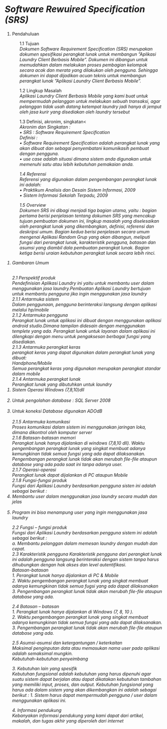 <b>
	<h1>
		<i>Software Rewuired Specification (SRS)</i>
	</h1>
</b>
<ol>
<li>Pendahuluan</li>
<ol>
1.1	Tujuan<br>
<i>Dokumen Software Requirement Specification (SRS) merupakan dokumen spesifikasi perangkat lunak untuk membangun ”Aplikasi Laundry Client Berbasis Mobile”. Dokumen ini dibangun untuk memudahkan dalam melakukan proses pembagian kelompok secara acak dan merata yang dilakukan oleh pengguna. Sehingga dokumen ini dapat dijadikan acuan teknis untuk membangun perangkat lunak ”Aplikasi Laundry Client Berbasis Mobile”.</i><br>
</ol>
<ol>
1.2	Lingkup Masalah<br>
<i>Aplikasi Laundry Client Berbasis Mobile yang kami buat untuk mempermudah pelanggan untuk melakukan sebuah transaksi, agar pelanggan tidak usah datang ketempat laundry jadi hanya di jemput oleh jasa kurir yang disediakan oleh laundry tersebut</i><br>
</ol>
<ol>
1.3	Definisi, akronim, singkatan<<br>
<i>Akronim dan Singkatan :</i><br>
<i><i>•	SRS : Software Requirement Specification<i></i><br>
<i>Definisi :</i><br>
<i>•	Software Requirement Specification adalah perangkat lunak yang akan dibuat dan sebagai penyembatani komunikasih pembuat dengan pengguna.</i><br>
<i>•	use case adalah situasi dimana sistem anda digunakan untuk memenuhi satu atau lebih kebutuhan pemakaian anda.</i><br>
</ol>
<ol>
1.4	Referensi<br>
<i>Referensi yang digunakan dalam pengembangan perangkat lunak ini adalah:</i><br>
<i>•	Praktikum Analisis dan Desain Sistem Informasi, 2009</i><br>
<i>•	Sistem Informasi Sekolah Terpadu, 2009</i><br>
</ol>
<ol>
1.5	Overview<br>
<i>Dokumen SRS ini dibagi menjadi tiga bagian utama, yaitu :</i>
<i>bagian pertama berisi penjelasan tentang dokumen SRS yang mencakup tujuan pembuatan dokumen ini, lingkup masalah yang diselesaikan oleh perangkat lunak yang dikembangkan, definisi, referensi dan deskripsi umum. Bagian kedua berisi penjelasan secara umum mengenai Aplikasi Random Grup yang akan dibangun, meliputi fungsi dari perangkat lunak, karakteristik pengguna, batasan dan asumsi yang diambil dala pembuatan perangkat lunak. Bagian ketiga berisi uraian kebutuhan perangkat lunak secara lebih rinci.</i>
</ol>
</ol>
<ol>
<li>Gambaran Umum </li><br>
</ol>
<ol>
<i> 2.1 Perspektif produk </i><br>
<i>Pendefinisian Aplikasi Laundry ini yaitu untuk membantu user dalam menggunakan jasa laundry.Pembuatan Aplikasi Laundry bertujuan untuk membantu pengguna jika ingin menggunakan jasa laundry</i><br>
<i> 2.1.1 Antarmuka sistem <br>
<i> Dalam penggunaan, pengguna berinteraksi langsung dengan aplikasi melalui hp/mobile </i><br>
<i> 2.1.2 Antarmuka pengguna</i><br>
<i> Perangkat lunak untuk aplikasi ini dibuat dengan menggunakan aplikasi android studio.Dimana tampilan didesain dengan menggunakan templete yang ada. Perangkat lunak untuk layanan dalam aplikasi ini dilengkapi dengan menu untuk pengaksesan berbagai fungsi yang disediakan. </i><br>
<i> 2.1.3 Antarmuka perangkat keras</i><br>
<i> perangkat keras yang dapat digunakan dalam perangkat lunak yang dibuat: </i><br>
<i> Handphone/Mobile </i><br>
<i> Semua perangkat keras yang digunakan merupakan perangkat standar dalam mobile</i><br>
<i> 2.1.4 Antarmuka perangkat lunak </i><br>
<i> Perangkat lunak yang dibutuhkan untuk laundry </i><br>
<i><li> Sistem Operasi Windows (7,8,10)dll<i></li><br>
<i><li> Untuk pengolahan database : SQL Server 2008 </li></i><br>
<i><li> Untuk koneksi Database digunakan ADOdB </li> </i><br>
<i> 2.1.5 Antarmuka komunikasi </i><br>
<i> Proses komunikasi dalam sistem ini menggunakan jaringan loka, dimana dikontrol oleh komputer server <i><br>
<i> 2.1.6 Batasan-batasan memori </i><br>
<i> Perangkat lunak hanya dijalankan di windows (7,8,10 dll). Waktu pengembangan perangkat lunak yang singkat membuat adanya kemungkinan tidak semua fungsi yang ada dapat dilaksanakan. Pengembangan perangkat lunak tidak akan merubah file-file ataupun database yang ada pada saat ini tanpa adanya user. <i><br>
<i> 2.1.7 Operasi-operasi </i><br>
<i> Perangkat lunak dapat dijalankan di PC ataupun Mobile </i><br>
<i> </i>
<i> 2.1.8 Fungsi-fungsi produk </i><br>
<i> Fungsi dari Aplikasi Laundry berdasarkan pengguna sisten ini adalah sebagai berikut : </i><br>
<i><li> Membantu user dalam menggunakan jasa laundry secara mudah dan jelas </li></i><br>
<i><li> Program ini bisa menampung user yang ingin menggunakan jasa laundry </li></i>
</ol>
<ol>
<i>2.2 Fungsi – fungsi produk</i><br>
<i>Fungsi dari Aplikasi Laundry berdasarkan pengguna sistem ini adalah sebagai berikut :</i><br>
<i>a.	Membantu pelanggan dalam memesan laundry dengan mudah dan cepat.</i><br>
<i> 2.3 Karakteristik pengguna </i>
<i> Karakteristik pengguna dari perangkat lunak ini adalah pengguna langsung berinteraksi dengan sistem tanpa harus dihubungkan dengan hak akses dan level autentifikasi. </i><br>
<i> Batasan-batasan </i><br>
<i> 1. Perangkat lunak hanya dijalankan di PC & Mobile </i><br>
<i> 2. Waktu pengembangan perangkat lunak yang singkat membuat adanya kemungkinan tidak semua fugsi yang ada dapat dilaksanakan </i><br>
<i> 3. Pengembangan perangkat lunak tidak akan merubah file-file ataupun database yang ada. </i><br>
</ol>
<ol>
<i>2.4 Batasan – batasan</i><br>
<i>1.	Perangkat lunak hanya dijalankan di Windows (7, 8, 10 ).</i><br>
<i>2.	Waktu pengembangan perangkat lunak yang singkat membuat adanya kemungkinan tidak semua fungsi yang ada dapat dilaksanakan.</i><br>
<i>3.	Pengembangan perangkat lunak tidak akan merubah file-file ataupun database yang ada.</i><br>
</ol>
<ol>
<i> 2.5 Asumsi-asumsi dan ketergantungan / keterkaitan </i><br>
<i> Maksimal penginputan data atau memasukan nama user pada aplikasi adalah semaksimal mungkin. </i><br>
<i> Kebutuhah-kebutuhan penyeimbang </i><br>
</ol>
<ol>
3. Kebutuhan lain yang spesifik<br>
		<i>Kebutuhan fungsional adalah kebutuhan yang harus dipenuhi agar suatu sistem dapat berjalan atau dapat dikatakan 
	kebutuhan tambahan yang memiliki input, proses, dan output. Kebutuhan fungsional yang harus ada dalam sistem yang akan 
	dikembangkan ini adalah sebagai berikut : </i>
	<i>1. Sistem harus dapat mempermudah pengguna / user dalam menggunakan aplikasi ini.</i><br>
</ol>
<ol>
4. Informasi pendukung <br> 
	<i>Kebanyakan informasi pendukung yang kami dapat dari artikel, makalah, dan tugas akhir yang diperoleh dari internet</i><br>
</ol>